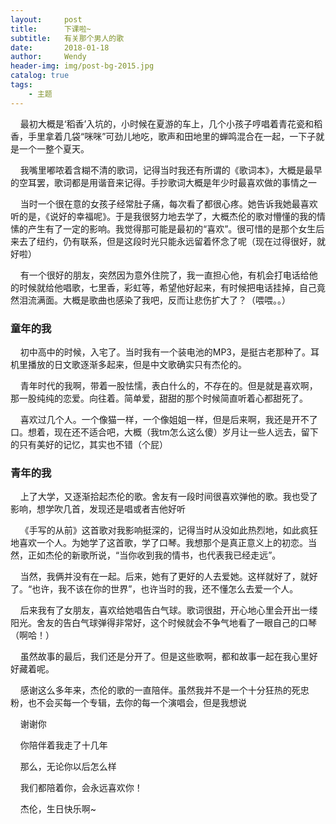 ```yaml
---
layout:     post                    
title:      下课啦~               
subtitle:   有关那个男人的歌
date:       2018-01-18              
author:     Wendy                      
header-img: img/post-bg-2015.jpg    
catalog: true                       
tags:                               
    - 主题
---
```



&nbsp;&nbsp;&nbsp;&nbsp;最初大概是‘稻香’入坑的，小时候在夏游的车上，几个小孩子哼唱着青花瓷和稻香，手里拿着几袋“咪咪”可劲儿地吃，歌声和田地里的蝉鸣混合在一起，一下子就是一个一整个夏天。




&nbsp;&nbsp;&nbsp;&nbsp;我嘴里嘟哝着含糊不清的歌词，记得当时我还有所谓的《歌词本》，大概是最早的空耳罢，歌词都是用谐音来记得。手抄歌词大概是年少时最喜欢做的事情之一




&nbsp;&nbsp;&nbsp;&nbsp;当时一个很在意的女孩子经常肚子痛，每次看了都很心疼。她告诉我她最喜欢听的是，《说好的幸福呢》。于是我很努力地去学了，大概杰伦的歌对懵懂的我的情愫的产生有了一定的影响。我觉得那可能是最初的“喜欢”。很可惜的是那个女生后来去了纽约，仍有联系，但是这段时光只能永远留着怀念了呢（现在过得很好，就好啦）




&nbsp;&nbsp;&nbsp;&nbsp;有一个很好的朋友，突然因为意外住院了，我一直担心他，有机会打电话给他的时候就给他唱歌，七里香，彩虹等，希望他好起来，有时候把电话挂掉，自己竟然泪流满面。大概是歌曲也感染了我吧，反而让悲伤扩大了？（喂喂。。）



### 童年的我




&nbsp;&nbsp;&nbsp;&nbsp;初中高中的时候，入宅了。当时我有一个装电池的MP3，是挺古老那种了。耳机里播放的日文歌逐渐多起来，但是中文歌确实只有杰伦的。




&nbsp;&nbsp;&nbsp;&nbsp;青年时代的我啊，带着一股怯懦，表白什么的，不存在的。但是就是喜欢啊，那一股纯纯的恋爱。向往着。简单爱，甜甜的那个时候简直听着心都甜死了。




&nbsp;&nbsp;&nbsp;&nbsp;喜欢过几个人。一个像猫一样，一个像姐姐一样，但是后来啊，我还是开不了口。想着，现在还不适合吧，大概（我tm怎么这么傻）岁月让一些人远去，留下的只有美好的记忆，其实也不错（个屁）





### 青年的我



&nbsp;&nbsp;&nbsp;&nbsp;上了大学，又逐渐拾起杰伦的歌。舍友有一段时间很喜欢弹他的歌。我也受了影响，想学吹几首，发现还是唱或者吉他好听




&nbsp;&nbsp;&nbsp;&nbsp;《手写的从前》这首歌对我影响挺深的，记得当时从没如此热烈地，如此疯狂地喜欢一个人。为她学了这首歌，学了口琴。我想那个是真正意义上的初恋。当然，正如杰伦的新歌所说，“当你收到我的情书，也代表我已经走远”。




&nbsp;&nbsp;&nbsp;&nbsp;当然，我俩并没有在一起。后来，她有了更好的人去爱她。这样就好了，就好了。“也许，我不该在你的世界”，也许当时的我，还不懂怎么去爱一个人。




&nbsp;&nbsp;&nbsp;&nbsp;后来我有了女朋友，喜欢给她唱告白气球。歌词很甜，开心地心里会开出一缕阳光。舍友的告白气球弹得非常好，这个时候就会不争气地看了一眼自己的口琴（啊哈！）




&nbsp;&nbsp;&nbsp;&nbsp;虽然故事的最后，我们还是分开了。但是这些歌啊，都和故事一起在我心里好好藏着呢。




&nbsp;&nbsp;&nbsp;&nbsp;感谢这么多年来，杰伦的歌的一直陪伴。虽然我并不是一个十分狂热的死忠粉，也不会买每一个专辑，去你的每一个演唱会，但是我想说




&nbsp;&nbsp;&nbsp;&nbsp;谢谢你




&nbsp;&nbsp;&nbsp;&nbsp;你陪伴着我走了十几年




&nbsp;&nbsp;&nbsp;&nbsp;那么，无论你以后怎么样




&nbsp;&nbsp;&nbsp;&nbsp;我们都陪着你，会永远喜欢你！




&nbsp;&nbsp;&nbsp;&nbsp;杰伦，生日快乐啊~



